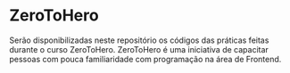 # ZeroToHero
Serão disponibilizadas neste repositório os códigos das práticas feitas durante o curso ZeroToHero.
ZeroToHero é uma iniciativa de capacitar pessoas com pouca familiaridade com programação na área de Frontend.
